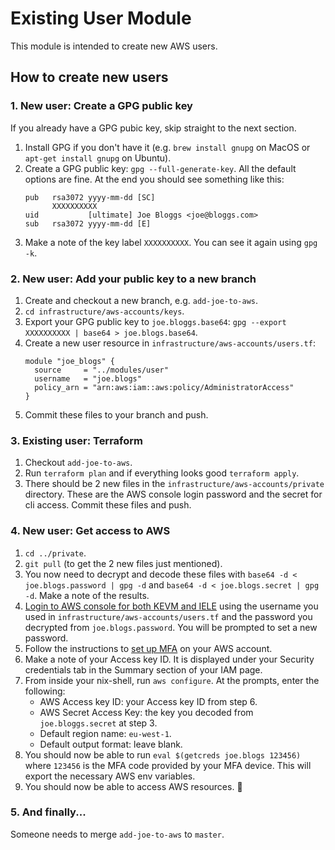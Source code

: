 # Existing User Module

This module is intended to create new AWS users.

## How to create new users

### 1. New user: Create a GPG public key

If you already have a GPG pubic key, skip straight to the next section.

1. Install GPG if you don't have it (e.g. `brew install gnupg` on MacOS or `apt-get install gnupg` on Ubuntu).
2. Create a GPG public key: `gpg --full-generate-key`. All the default options are fine. At the end you should see something like this:
    ```
    pub   rsa3072 yyyy-mm-dd [SC]
          XXXXXXXXXX
    uid           [ultimate] Joe Bloggs <joe@bloggs.com>
    sub   rsa3072 yyyy-mm-dd [E]
    ```
3. Make a note of the key label `XXXXXXXXXX`. You can see it again using `gpg -k`.

### 2. New user: Add your public key to a new branch

1. Create and checkout a new branch, e.g. `add-joe-to-aws`.
2. `cd infrastructure/aws-accounts/keys`.
3. Export your GPG public key to `joe.bloggs.base64`: `gpg --export XXXXXXXXXX | base64 > joe.blogs.base64`.
4. Create a new user resource in `infrastructure/aws-accounts/users.tf`:
    ```
    module "joe_blogs" {
      source     = "../modules/user"
      username   = "joe.blogs"
      policy_arn = "arn:aws:iam::aws:policy/AdministratorAccess"
    }
    ```
5. Commit these files to your branch and push.

### 3. Existing user: Terraform

1. Checkout `add-joe-to-aws`.
2. Run `terraform plan` and if everything looks good `terraform apply`.
3. There should be 2 new files in the `infrastructure/aws-accounts/private` directory. These are the AWS console login password and the secret for cli access. Commit these files and push.

### 4. New user: Get access to AWS

1. `cd ../private`.
2. `git pull` (to get the 2 new files just mentioned).
3. You now need to decrypt and decode these files with `base64 -d < joe.blogs.password | gpg -d` and `base64 -d < joe.blogs.secret | gpg -d`. Make a note of the results.
4. [Login to AWS console for both KEVM and IELE](https://dev-mantis.signin.aws.amazon.com/console) using the username you used in `infrastructure/aws-accounts/users.tf` and the password you decrypted from `joe.blogs.password`. You will be prompted to set a new password.
5. Follow the instructions to [set up MFA](https://docs.aws.amazon.com/IAM/latest/UserGuide/id_credentials_mfa_enable_virtual.html) on your AWS account.
6. Make a note of your Access key ID. It is displayed under your Security credentials tab in the Summary section of your IAM page.
7. From inside your nix-shell, run `aws configure`. At the prompts, enter the following:
    - AWS Access key ID: your Access key ID from step 6.
    - AWS Secret Access Key: the key you decoded from `joe.bloggs.secret` at step 3.
    - Default region name: `eu-west-1`.
    - Default output format: leave blank.
8. You should now be able to run `eval $(getcreds joe.blogs 123456)` where `123456` is the MFA code provided by your MFA device. This will export the necessary AWS env variables.
9. You should now be able to access AWS resources. :tada:

### 5. And finally...

Someone needs to merge `add-joe-to-aws` to `master`.
